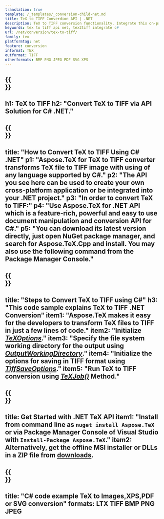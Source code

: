 ```yaml
---
translation: true
template: /_templates/_conversion-child-net.md
title: TeX to TIFF Converdion API | .NET
description: TeX to TIFF conversion functionality. Integrate this on-premise .NET library into your project or use cross-platform applications to convert TeX to TIFF.
keywords: tex to tiff api net, tex2tiff integrate c#
url: /net/conversion/tex-to-tiff/
family: tex
platformtag: net
feature: conversion
informat: TEX
outformat: TIFF
otherformats: BMP PNG JPEG PDF SVG XPS
---
```



{{<section banner>}}
---
h1: TeX to TIFF
h2: "Convert TeX to TIFF via API Solution for C# .NET."
---

{{<section overview>}}
---
title: "How to Convert TeX to TIFF Using C# .NET"
p1: "Aspose.TeX for TeX to TIFF converter transforms TeX file to TIFF image with using of any language supported by C#."
p2: "The API you see here can be used to create your own cross-platform application or be integrated into your .NET project."
p3: "In order to convert TeX to TIFF:"
p4: "Use Aspose.TeX for .NET API which is a feature-rich, powerful and easy to use document manipulation and conversion API for C#."
p5: "You can download its latest version directly, just open NuGet package manager, and search for Aspose.TeX.Cpp and install. You may also use the following command from the Package Manager Console."
---

{{<section feature1>}}
---
title: "Steps to Convert TeX to TIFF using C#"
h3: "This code sample explains TeX to TIFF .NET Conversion"
item1: "Aspose.TeX makes it easy for the developers to transform TeX files to TIFF in just a few lines of code."
item2: "Initialize [*TeXOptions*](https://reference.aspose.com/tex/net/aspose.tex/texoptions/)."
item3: "Specify the file system working directory for the output using [*OutputWorkingDirectory*](https://reference.aspose.com/tex/net/aspose.tex/texoptions/outputworkingdirectory/)."
item4: "Initialize the options for saving in TIFF format using [*TiffSaveOptions*](https://reference.aspose.com/tex/net/aspose.tex.presentation.image/tiffsaveoptions/)."
item5: "Run TeX to TIFF conversion using [*TeXJob()*](https://reference.aspose.com/tex/net/aspose.tex/texjob/) Method."
---

{{<section feature2>}}
---
title: Get Started with .NET TeX API
item1: "Install from command line as ```nuget install Aspose.TeX``` or via Package Manager Console of Visual Studio with ```Install-Package Aspose.TeX```."
item2: Alternatively, get the offline MSI installer or DLLs in a ZIP file from [downloads](https://releases.aspose.com/tex/net).
---

{{<section widget>}}
---
title: "C# code example TeX to Images,XPS,PDF or SVG conversion"
formats: LTX TIFF BMP PNG JPEG
---